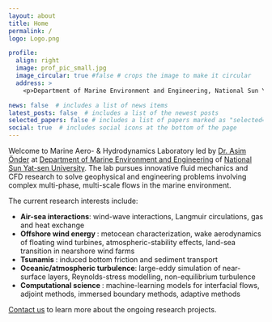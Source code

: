 ```yaml
---
layout: about
title: Home
permalink: / 
logo: Logo.png

profile:
  align: right
  image: prof_pic_small.jpg
  image_circular: true #false # crops the image to make it circular
  address: >
    <p>Department of Marine Environment and Engineering, National Sun Yat-sen University, No. 70, Lienhai Rd., Kaohsiung 80424, Taiwan</p>

news: false  # includes a list of news items
latest_posts: false  # includes a list of the newest posts
selected_papers: false # includes a list of papers marked as "selected={true}"
social: true  # includes social icons at the bottom of the page
---
```

Welcome to Marine Aero- & Hydrodynamics Laboratory led by <a href="/pi/">Dr. Asim Önder</a> at <a href="https://maev.nsysu.edu.tw/?Lang=en">Department of Marine Environment and Engineering</a> of <a href="https://www.nsysu.edu.tw/">National Sun Yat-sen University</a>. The lab pursues innovative fluid mechanics and CFD research to solve geophysical and engineering problems involving complex multi-phase, multi-scale flows in the marine environment.

The current research interests include:
- <b> Air-sea interactions</b>: wind-wave interactions, Langmuir circulations, gas and heat exchange
- <b> Offshore wind energy </b>: metocean characterization, wake aerodynamics of floating wind turbines, atmospheric-stability effects, land-sea transition in nearshore wind farms
- <b> Tsunamis </b>: induced bottom friction and sediment transport
- <b> Oceanic/atmospheric turbulence</b>: large-eddy simulation of near-surface layers, Reynolds-stress modelling, non-equilibrium turbulence
- <b> Computational science </b>: machine-learning models for interfacial flows, adjoint methods, immersed boundary methods, adaptive methods

<a href="mailto:asim.onder@mail.nsysu.edu.tw">Contact us</a> to learn more about the ongoing research projects. 
